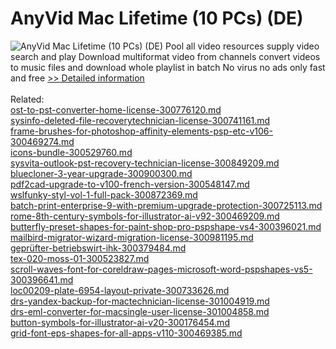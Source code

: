 # AnyVid Mac Lifetime (10 PCs) (DE)
![AnyVid Mac Lifetime (10 PCs) (DE)](https://mycommerce.akamaized.net/api/pimages/P300849340/BIG/300849340.PNG)
Pool all video resources supply video search and play Download multiformat video from channels convert videos to music files and download whole playlist in batch No virus no ads only fast and free
[>> Detailed information](https://secure.shareit.com/shareit/product.html?productid=300849340&affiliateid=200057808)<br/><br/>Related:
<br />[ost-to-pst-converter-home-license-300776120.md](https://github.com/downloadplanet/downloadplanet/blob/main/ost-to-pst-converter-home-license-300776120.md)<br />[sysinfo-deleted-file-recoverytechnician-license-300741161.md](https://github.com/downloadplanet/downloadplanet/blob/main/sysinfo-deleted-file-recoverytechnician-license-300741161.md)<br />[frame-brushes-for-photoshop-affinity-elements-psp-etc-v106-300469274.md](https://github.com/downloadplanet/downloadplanet/blob/main/frame-brushes-for-photoshop-affinity-elements-psp-etc-v106-300469274.md)<br />[icons-bundle-300529760.md](https://github.com/downloadplanet/downloadplanet/blob/main/icons-bundle-300529760.md)<br />[sysvita-outlook-pst-recovery-technician-license-300849209.md](https://github.com/downloadplanet/downloadplanet/blob/main/sysvita-outlook-pst-recovery-technician-license-300849209.md)<br />[bluecloner-3-year-upgrade-300900300.md](https://github.com/downloadplanet/downloadplanet/blob/main/bluecloner-3-year-upgrade-300900300.md)<br />[pdf2cad-upgrade-to-v100-french-version-300548147.md](https://github.com/downloadplanet/downloadplanet/blob/main/pdf2cad-upgrade-to-v100-french-version-300548147.md)<br />[wslfunky-styl-vol-1-full-pack-300872369.md](https://github.com/downloadplanet/downloadplanet/blob/main/wslfunky-styl-vol-1-full-pack-300872369.md)<br />[batch-print-enterprise-9-with-premium-upgrade-protection-300725113.md](https://github.com/downloadplanet/downloadplanet/blob/main/batch-print-enterprise-9-with-premium-upgrade-protection-300725113.md)<br />[rome-8th-century-symbols-for-illustrator-ai-v92-300469209.md](https://github.com/downloadplanet/downloadplanet/blob/main/rome-8th-century-symbols-for-illustrator-ai-v92-300469209.md)<br />[butterfly-preset-shapes-for-paint-shop-pro-pspshape-vs4-300396021.md](https://github.com/downloadplanet/downloadplanet/blob/main/butterfly-preset-shapes-for-paint-shop-pro-pspshape-vs4-300396021.md)<br />[mailbird-migrator-wizard-migration-license-300981195.md](https://github.com/downloadplanet/downloadplanet/blob/main/mailbird-migrator-wizard-migration-license-300981195.md)<br />[geprüfter-betriebswirt-ihk-300379484.md](https://github.com/downloadplanet/downloadplanet/blob/main/geprüfter-betriebswirt-ihk-300379484.md)<br />[tex-020-moss-01-300523827.md](https://github.com/downloadplanet/downloadplanet/blob/main/tex-020-moss-01-300523827.md)<br />[scroll-waves-font-for-coreldraw-pages-microsoft-word-pspshapes-vs5-300396641.md](https://github.com/downloadplanet/downloadplanet/blob/main/scroll-waves-font-for-coreldraw-pages-microsoft-word-pspshapes-vs5-300396641.md)<br />[loc00209-plate-6954-layout-private-300733626.md](https://github.com/downloadplanet/downloadplanet/blob/main/loc00209-plate-6954-layout-private-300733626.md)<br />[drs-yandex-backup-for-mactechnician-license-301004919.md](https://github.com/downloadplanet/downloadplanet/blob/main/drs-yandex-backup-for-mactechnician-license-301004919.md)<br />[drs-eml-converter-for-macsingle-user-license-301004858.md](https://github.com/downloadplanet/downloadplanet/blob/main/drs-eml-converter-for-macsingle-user-license-301004858.md)<br />[button-symbols-for-illustrator-ai-v20-300176454.md](https://github.com/downloadplanet/downloadplanet/blob/main/button-symbols-for-illustrator-ai-v20-300176454.md)<br />[grid-font-eps-shapes-for-all-apps-v110-300469385.md](https://github.com/downloadplanet/downloadplanet/blob/main/grid-font-eps-shapes-for-all-apps-v110-300469385.md)